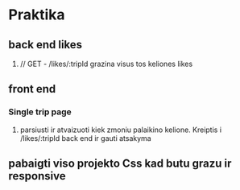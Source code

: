 # Praktika

## back end likes

1.  // GET - /likes/:tripId grazina visus tos keliones likes

## front end

### Single trip page

1. parsiusti ir atvaizuoti kiek zmoniu palaikino kelione. Kreiptis i /likes/:tripId back end ir gauti atsakyma


## pabaigti viso projekto Css kad butu grazu ir responsive
